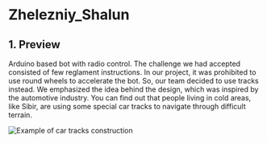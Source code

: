 # Zhelezniy_Shalun
## 1. Preview
Arduino based bot with radio control. The challenge we had accepted consisted of 
few reglament instructions. In our project, it was prohibited to use round wheels 
to accelerate the bot. So, our team decided to use tracks instead. We emphasized 
the idea behind the design, which was inspired by the automotive industry. 
You can find out that people living in cold areas, like Sibir, are using some 
special car tracks to navigate through difficult terrain.

![Example of car tracks construction](https://i.ytimg.com/vi/nLp_I8ktWKY/hq720.jpg?sqp=-oaymwEhCK4FEIIDSFryq4qpAxMIARUAAAAAGAElAADIQj0AgKJD&rs=AOn4CLBO8HUqJ5wY3LJRwCXbi1ZuhyUpBQ)


